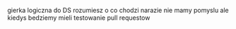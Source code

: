 gierka logiczna do DS rozumiesz o co chodzi narazie nie mamy pomyslu ale kiedys bedziemy mieli
testowanie pull requestow
